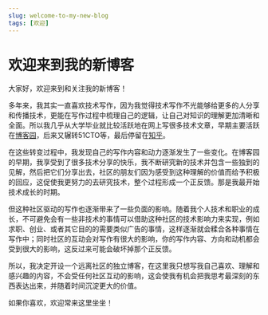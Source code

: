 ```yaml
---
slug: welcome-to-my-new-blog
tags: [欢迎]
---
```


# 欢迎来到我的新博客

大家好，欢迎来到和关注我的新博客！

多年来，我其实一直喜欢技术写作，因为我觉得技术写作不光能够给更多的人分享和传播技术，更能在写作过程中梳理自己的逻辑，让自己对知识的理解更加清晰和全面。所以我几乎从大学毕业就比较活跃地在网上写很多技术文章，早期主要活跃在[博客园](https://www.cnblogs.com/hielvis/)，后来又辗转51CTO等，最后停留在[知乎](https://www.zhihu.com/people/thegibook)。

在这些转变过程中，我发现自己的写作内容和动力逐渐发生了一些变化。在博客园的早期，我享受到了很多技术分享的快乐，我不断研究新的技术并包含一些独到的见解，然后把它们分享出去，社区的朋友们因为感受到这种理解的价值而给予积极的回应，这促使我更努力的去研究技术，整个过程形成一个正反馈。那是我最开始技术成长的时期。

但这种社区驱动的写作也逐渐带来了一些负面的影响。随着我个人技术和职业的成长，不可避免会有一些非技术的事情可以借助这种社区的技术影响力来实现，例如求职、创业、或者其它目的的需要类似广告的事情，这样逐渐就会糅合各种事情在写作中；同时社区的互动会对写作有很大的影响，你的写作内容、方向和动机都会受到很大的影响，这反过来可能会破坏掉那个正反馈。

所以，我决定开设一个远离社区的独立博客，在这里我只想写我自己喜欢、理解和感兴趣的内容，不会受任何社区互动的影响，这会使我有机会把我思考最深刻的东西表达出来，并随着时间沉淀更大的价值。

如果你喜欢，欢迎常来这里坐坐！